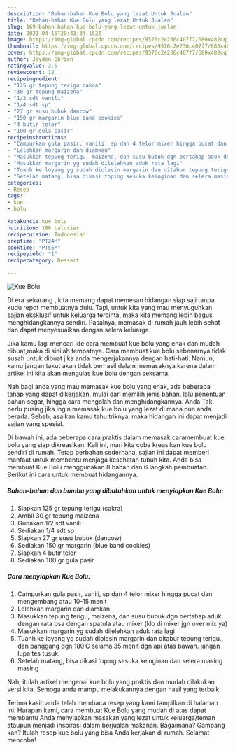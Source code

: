 ```yaml
---
description: "Bahan-bahan Kue Bolu yang lezat Untuk Jualan"
title: "Bahan-bahan Kue Bolu yang lezat Untuk Jualan"
slug: 169-bahan-bahan-kue-bolu-yang-lezat-untuk-jualan
date: 2021-04-15T20:43:34.152Z
image: https://img-global.cpcdn.com/recipes/9576c2e236c407f7/680x482cq70/kue-bolu-foto-resep-utama.jpg
thumbnail: https://img-global.cpcdn.com/recipes/9576c2e236c407f7/680x482cq70/kue-bolu-foto-resep-utama.jpg
cover: https://img-global.cpcdn.com/recipes/9576c2e236c407f7/680x482cq70/kue-bolu-foto-resep-utama.jpg
author: Jayden Obrien
ratingvalue: 3.5
reviewcount: 12
recipeingredient:
- "125 gr tepung terigu cakra"
- "30 gr tepung maizena"
- "1/2 sdt vanili"
- "1/4 sdt sp"
- "27 gr susu bubuk dancow"
- "150 gr margarin blue band cookies"
- "4 butir telor"
- "100 gr gula pasir"
recipeinstructions:
- "Campurkan gula pasir, vanili, sp dan 4 telor mixer hingga pucat dan mengembang atau 10-15 menit"
- "Lelehkan margarin dan diamkan"
- "Masukkan tepung terigu, maizena, dan susu bubuk dgn bertahap aduk dengan rata bsa dengan spatula atau mixer (klo di mixer jgn over mix ya)"
- "Masukkan margarin yg sudah dilelehkan aduk rata lagi"
- "Tuanh ke loyang yg sudah diolesin margarin dan ditabur tepung terigu., dan panggang dgn 180’C selama 35 menit dgn api atas bawah. jangan lupa tes tusuk."
- "Setelah matang, bisa dikasi toping sesuka keinginan dan selera masing masing"
categories:
- Resep
tags:
- kue
- bolu

katakunci: kue bolu 
nutrition: 186 calories
recipecuisine: Indonesian
preptime: "PT24M"
cooktime: "PT55M"
recipeyield: "1"
recipecategory: Dessert

---
```



![Kue Bolu](https://img-global.cpcdn.com/recipes/9576c2e236c407f7/680x482cq70/kue-bolu-foto-resep-utama.jpg)

Di era  sekarang , kita memang dapat memesan hidangan siap saji tanpa kudu repot membuatnya dulu. Tapi, untuk kita yang mau menyuguhkan sajian eksklusif untuk keluarga tercinta, maka kita memang lebih bagus menghidangkannya sendiri. Pasalnya, memasak di rumah jauh lebih sehat dan dapat menyesuaikan dengan selera keluarga.

Jika kamu lagi mencari ide cara membuat kue bolu yang enak dan mudah dibuat,maka di sinilah tempatnya. Cara membuat kue bolu  sebenarnya tidak susah untuk dibuat jika anda mengerjakannya dengan hati-hati. Namun, kamu jangan takut akan tidak berhasil dalam memasaknya 
karena dalam artikel ini kita akan mengulas kue bolu dengan seksama.  



Nah bagi anda yang mau memasak kue bolu yang enak, ada beberapa tahap yang dapat dikerjakan, mulai dari memilih jenis bahan, lalu penentuan bahan segar, hingga cara mengolah dan menghidangkannya. Anda Tak perlu pusing jika ingin memasak kue bolu yang lezat di mana pun anda berada. Sebab, asalkan kamu  tahu triknya, maka hidangan ini dapat menjadi sajian yang spesial.

Di bawah ini, ada beberapa cara praktis  dalam memasak caramembuat kue bolu yang siap dikreasikan. Kali ini, mari kita coba kreasikan kue bolu sendiri di rumah. Tetap berbahan sederhana, sajian ini dapat memberi manfaat untuk membantu menjaga kesehatan tubuh kita. Anda bisa membuat Kue Bolu menggunakan 8 bahan dan 6 langkah pembuatan. Berikut ini cara untuk membuat hidangannya.

<!--inarticleads1-->

##### Bahan-bahan dan bumbu yang dibutuhkan untuk menyiapkan Kue Bolu:

1. Siapkan 125 gr tepung terigu (cakra)
1. Ambil 30 gr tepung maizena
1. Gunakan 1/2 sdt vanili
1. Sediakan 1/4 sdt sp
1. Siapkan 27 gr susu bubuk (dancow)
1. Sediakan 150 gr margarin (blue band cookies)
1. Siapkan 4 butir telor
1. Sediakan 100 gr gula pasir




<!--inarticleads2-->

##### Cara menyiapkan Kue Bolu:

1. Campurkan gula pasir, vanili, sp dan 4 telor mixer hingga pucat dan mengembang atau 10-15 menit
1. Lelehkan margarin dan diamkan
1. Masukkan tepung terigu, maizena, dan susu bubuk dgn bertahap aduk dengan rata bsa dengan spatula atau mixer (klo di mixer jgn over mix ya)
1. Masukkan margarin yg sudah dilelehkan aduk rata lagi
1. Tuanh ke loyang yg sudah diolesin margarin dan ditabur tepung terigu., dan panggang dgn 180’C selama 35 menit dgn api atas bawah. jangan lupa tes tusuk.
1. Setelah matang, bisa dikasi toping sesuka keinginan dan selera masing masing




Nah, itulah artikel mengenai  kue bolu  yang praktis dan mudah dilakukan versi kita. Semoga anda mampu melakukannya dengan hasil yang terbaik. 

Terima kasih anda telah membaca resep yang kami tampilkan di halaman ini. Harapan kami, cara membuat  Kue Bolu yang mudah di atas dapat membantu Anda menyiapkan masakan yang lezat untuk keluarga/teman ataupun menjadi inspirasi dalam berjualan makanan. Bagaimana? Gampang kan? Itulah resep kue bolu yang bisa Anda kerjakan di rumah. Selamat mencoba!

